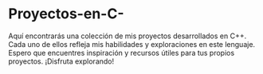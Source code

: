 # Proyectos-en-C-
Aquí encontrarás una colección de mis proyectos desarrollados en C++. Cada uno de ellos refleja mis habilidades y exploraciones en este lenguaje. Espero que encuentres inspiración y recursos útiles para tus propios proyectos. ¡Disfruta explorando!
